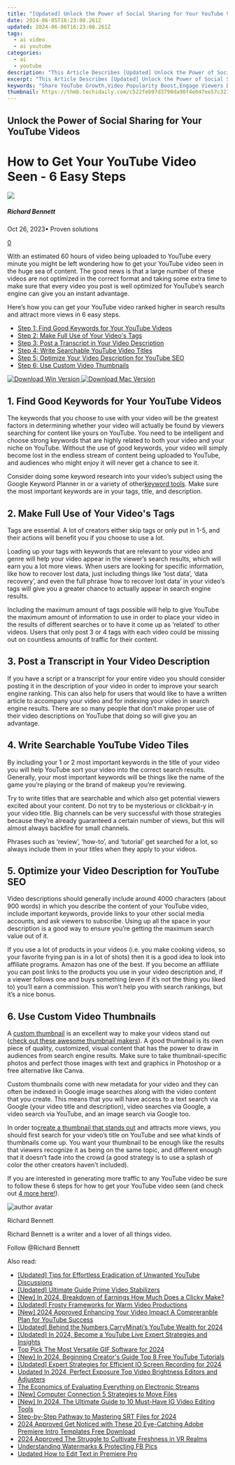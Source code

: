```yaml
---
title: "[Updated] Unlock the Power of Social Sharing for Your YouTube Videos"
date: 2024-06-05T16:23:08.261Z
updated: 2024-06-06T16:23:08.261Z
tags:
  - ai video
  - ai youtube
categories:
  - ai
  - youtube
description: "This Article Describes [Updated] Unlock the Power of Social Sharing for Your YouTube Videos"
excerpt: "This Article Describes [Updated] Unlock the Power of Social Sharing for Your YouTube Videos"
keywords: "Share YouTube Growth,Video Popularity Boost,Engage Viewers Directly,Content Reach Expansion,Social Media Promotion,Viral Video Strategy,Engagement Increase"
thumbnail: https://thmb.techidaily.com/c522feb97d3790da90f4e047ee57c321868c402d131fe0f5a053db33ae9c232d.jpg
---
```


## Unlock the Power of Social Sharing for Your YouTube Videos

# How to Get Your YouTube Video Seen - 6 Easy Steps

![](https://images.wondershare.com/filmora/article-images/richard-bennett.jpg)

##### Richard Bennett

 Oct 26, 2023• Proven solutions

[0](#commentsBoxSeoTemplate)

With an estimated 60 hours of video being uploaded to YouTube every minute you might be left wondering how to get your YouTube video seen in the huge sea of content. The good news is that a large number of these videos are not optimized in the correct format and taking some extra time to make sure that every video you post is well optimized for YouTube’s search engine can give you an instant advantage.

Here’s how you can get your YouTube video ranked higher in search results and attract more views in 6 easy steps.

* [Step 1: Find Good Keywords for Your YouTube Videos](#one)
* [Step 2: Make Full Use of Your Video's Tags](#two)
* [Step 3: Post a Transcript in Your Video Description](#three)
* [Step 4: Write Searchable YouTube Video Titles](#four)
* [Step 5: Optimize Your Video Description for YouTube SEO](#five)
* [Step 6: Use Custom Video Thumbnails](#six)

[![Download Win Version](https://images.wondershare.com/filmora/guide/download-btn-win.jpg) ](https://tools.techidaily.com/wondershare/filmora/download/) [![Download Mac Version](https://images.wondershare.com/filmora/guide/download-btn-mac.jpg) ](https://tools.techidaily.com/wondershare/filmora/download/)

## 1\. Find Good Keywords for Your YouTube Videos

The keywords that you choose to use with your video will be the greatest factors in determining whether your video will actually be found by viewers searching for content like yours on YouTube. You need to be intelligent and choose strong keywords that are highly related to both your video and your niche on YouTube. Without the use of good keywords, your video will simply become lost in the endless stream of content being uploaded to YouTube, and audiences who might enjoy it will never get a chance to see it.

Consider doing some keyword research into your video’s subject using the Google Keyword Planner in or a variety of other[keyword tools](https://tools.techidaily.com/wondershare/filmora/download/). Make sure the most important keywords are in your tags, title, and description.

## 2\. Make Full Use of Your Video's Tags

Tags are essential. A lot of creators either skip tags or only put in 1-5, and their actions will benefit you if you choose to use a lot.

Loading up your tags with keywords that are relevant to your video and genre will help your video appear in the viewer’s search results, which will earn you a lot more views. When users are looking for specific information, like how to recover lost data, just including things like ‘lost data’, ‘data recovery’, and even the full phrase ‘how to recover lost data’ in your video’s tags will give you a greater chance to actually appear in search engine results.

Including the maximum amount of tags possible will help to give YouTube the maximum amount of information to use in order to place your video in the results of different searches or to have it come up as ‘related’ to other videos. Users that only post 3 or 4 tags with each video could be missing out on countless amounts of traffic for their content.

## 3\. Post a Transcript in Your Video Description

If you have a script or a transcript for your entire video you should consider posting it in the description of your video in order to improve your search engine ranking. This can also help for users that would like to have a written article to accompany your video and for indexing your video in search engine results. There are so many people that don't make proper use of their video descriptions on YouTube that doing so will give you an advantage.

## 4\. Write Searchable YouTube Video Tiles

By including your 1 or 2 most important keywords in the title of your video you will help YouTube sort your video into the correct search results. Generally, your most important keywords will be things like the name of the game you’re playing or the brand of makeup you’re reviewing.

Try to write titles that are searchable and which also get potential viewers excited about your content. Do not try to be mysterious or clickbait-y in your video title. Big channels can be very successful with those strategies because they’re already guaranteed a certain number of views, but this will almost always backfire for small channels.

Phrases such as ‘review’, ‘how-to’, and ‘tutorial’ get searched for a lot, so always include them in your titles when they apply to your videos.

## 5\. Optimize your Video Description for YouTube SEO

Video descriptions should generally include around 4000 characters (about 900 words) in which you describe the content of your YouTube video, include important keywords, provide links to your other social media accounts, and ask viewers to subscribe. Using up all the space in your description is a good way to ensure you’re getting the maximum search value out of it.

If you use a lot of products in your videos (i.e. you make cooking videos, so your favorite frying pan is in a lot of shots) then it is a good idea to look into affiliate programs. Amazon has one of the best. If you become an affiliate you can post links to the products you use in your video description and, if a viewer follows one and buys something (even if it’s not the thing you liked to) you’ll earn a commission. This won’t help you with search rankings, but it’s a nice bonus.

## 6\. Use Custom Video Thumbnails

A [custom thumbnail](https://tools.techidaily.com/wondershare/filmora/download/) is an excellent way to make your videos stand out ([check out these awesome thumbnail makers](https://tools.techidaily.com/wondershare/filmora/download/)). A good thumbnail is its own piece of quality, customized, visual content that has the power to draw in audiences from search engine results. Make sure to take thumbnail-specific photos and perfect those images with text and graphics in Photoshop or a free alternative like Canva.

Custom thumbnails come with new metadata for your video and they can often be indexed in Google image searches along with the video content that you create. This means that you will have access to a text search via Google (your video title and description), video searches via Google, a video search via YouTube, and an image search via Google too.

In order to[create a thumbnail that stands out](https://tools.techidaily.com/wondershare/filmora/download/) and attracts more views, you should first search for your video’s title on YouTube and see what kinds of thumbnails come up. You want your thumbnail to be enough like the results that viewers recognize it as being on the same topic, and different enough that it doesn’t fade into the crowd (a good strategy is to use a splash of color the other creators haven’t included).

If you are interested in generating more traffic to any YouTube video be sure to follow these 6 steps for how to get your YouTube video seen (and check out [4 more here!](https://tools.techidaily.com/wondershare/filmora/download/)).

![author avatar](https://images.wondershare.com/filmora/article-images/richard-bennett.jpg)

Richard Bennett

Richard Bennett is a writer and a lover of all things video.

Follow @Richard Bennett

<span class="atpl-alsoreadstyle">Also read:</span>
<div><ul>
<li><a href="https://facebook-video-share.techidaily.com/updated-tips-for-effortless-eradication-of-unwanted-youtube-discussions/"><u>[Updated] Tips for Effortless Eradication of Unwanted YouTube Discussions</u></a></li>
<li><a href="https://facebook-video-share.techidaily.com/updated-ultimate-guide-prime-video-stabilizers/"><u>[Updated] Ultimate Guide  Prime Video Stabilizers</u></a></li>
<li><a href="https://facebook-video-share.techidaily.com/new-in-2024-breakdown-of-earnings-how-much-does-a-clicky-make/"><u>[New] In 2024, Breakdown of Earnings  How Much Does a Clicky Make?</u></a></li>
<li><a href="https://facebook-video-share.techidaily.com/updated-frosty-frameworks-for-warm-video-productions/"><u>[Updated] Frosty Frameworks for Warm Video Productions</u></a></li>
<li><a href="https://facebook-video-share.techidaily.com/new-2024-approved-enhancing-your-video-impact-a-compreranble-plan-for-youtube-success/"><u>[New] 2024 Approved  Enhancing Your Video Impact  A Compreranble Plan for YouTube Success</u></a></li>
<li><a href="https://facebook-video-share.techidaily.com/updated-behind-the-numbers-carryminatis-youtube-wealth-for-2024/"><u>[Updated] Behind the Numbers  CarryMinati’s YouTube Wealth for 2024</u></a></li>
<li><a href="https://facebook-video-share.techidaily.com/updated-in-2024-become-a-youtube-live-expert-strategies-and-insights/"><u>[Updated] In 2024, Become a YouTube Live Expert  Strategies and Insights</u></a></li>
<li><a href="https://facebook-video-share.techidaily.com/top-pick-the-most-versatile-gif-software-for-2024/"><u>Top Pick  The Most Versatile GIF Software for 2024</u></a></li>
<li><a href="https://facebook-video-share.techidaily.com/new-in-2024-beginning-creators-guide-top-8-free-youtube-tutorials/"><u>[New] In 2024, Beginning Creator's Guide  Top 8 Free YouTube Tutorials</u></a></li>
<li><a href="https://video-capture.techidaily.com/updated-expert-strategies-for-efficient-io-screen-recording-for-2024/"><u>[Updated] Expert Strategies for Efficient IO Screen Recording for 2024</u></a></li>
<li><a href="https://video-ai-editor.techidaily.com/updated-in-2024-perfect-exposure-top-video-brightness-editors-and-adjusters/"><u>Updated In 2024, Perfect Exposure Top Video Brightness Editors and Adjusters</u></a></li>
<li><a href="https://youtube-video-recordings.techidaily.com/the-economics-of-evaluating-everything-on-electronic-streams/"><u>The Economics of Evaluating Everything on Electronic Streams</u></a></li>
<li><a href="https://extra-lessons.techidaily.com/new-computer-connection-5-strategies-to-move-files/"><u>[New] Computer Connection  5 Strategies to Move Files</u></a></li>
<li><a href="https://instagram-videos.techidaily.com/new-in-2024-the-ultimate-guide-to-10-must-have-ig-video-editing-tools/"><u>[New] In 2024, The Ultimate Guide to 10 Must-Have IG Video Editing Tools</u></a></li>
<li><a href="https://extra-guidance.techidaily.com/step-by-step-pathway-to-mastering-srt-files-for-2024/"><u>Step-by-Step Pathway to Mastering SRT Files for 2024</u></a></li>
<li><a href="https://smart-video-creator.techidaily.com/2024-approved-get-noticed-with-these-20-eye-catching-adobe-premiere-intro-templates-free-download/"><u>2024 Approved Get Noticed with These 20 Eye-Catching Adobe Premiere Intro Templates Free Download</u></a></li>
<li><a href="https://some-guidance.techidaily.com/2024-approved-the-struggle-to-cultivate-freshness-in-vr-realms/"><u>2024 Approved  The Struggle to Cultivate Freshness in VR Realms</u></a></li>
<li><a href="https://facebook-clips.techidaily.com/understanding-watermarks-and-protecting-fb-pics/"><u>Understanding Watermarks & Protecting FB Pics</u></a></li>
<li><a href="https://ai-editing-video.techidaily.com/updated-how-to-edit-text-in-premiere-pro/"><u>Updated How to Edit Text in Premiere Pro</u></a></li>
</ul></div>

<ins class="adsbygoogle"
      style="display:block"
      data-ad-client="ca-pub-7571918770474297"
      data-ad-slot="8358498916"
      data-ad-format="auto"
      data-full-width-responsive="true"></ins>